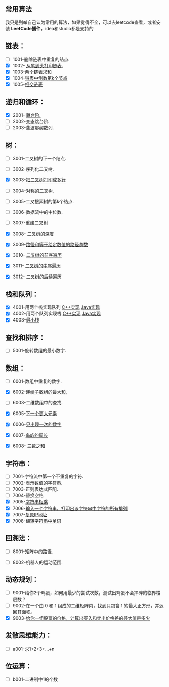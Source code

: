 ## 常用算法

我只是列举自己认为常用的算法，如果觉得不全，可以去leetcode查看，或者安装 **LeetCode插件**，idea和studio都是支持的

## 链表：

- [ ] 1001-删除链表中重复的结点. 
- [x] 1002- [从尾到头打印链表.](code/1002-从尾到头打印链表.java)
- [x] 1003-[两个链表求和](code/1003-两数求和.java)
- [x] 1004-[链表中倒数第k个节点](code/1004-链表中倒数第k个节点.java)
- [x] 1005-[相交链表](code/相交链表.md)

## 递归和循环：

- [x] 2001- [跳台阶.](code/2001-跳台阶.java)
- [ ] 2002-变态跳台阶. 
- [ ] 2003-斐波那契数列. 

## 树：

- [ ] 3001-二叉树的下一个结点.
- [ ] 3002-序列化二叉树.
- [x] 3003-[把二叉树打印成多行](code/3003-二叉树层次遍历.cpp)
- [ ] 3004-对称的二叉树. 
- [ ] 3005-二叉搜索树的第k个结点.
- [ ] 3006-数据流中的中位数. 
- [ ] 3007-重建二叉树
- [x] 3008- [二叉树的深度](code/3008-二叉树深度.java)
- [x] 3009-[路径和等于给定数值的路径总数](code/路径和等于给定数值的路径总数.md)
- [x] 3010- [二叉树的前序遍历](code/3010-二叉树的前序遍历.java)
- [x] 3011- [二叉树的中序遍历](code/3011-二叉树的中序遍历.java)
- [x] 3012- [二叉树的后续遍历](code/3012-二叉树的后序遍历.java)


## 栈和队列：

- [x] 4001-用两个栈实现队列  [C++实现](code/4001-两个栈实现队列.cpp)  [Java实现](code/4001-两个栈实现队列.java)
- [x] 4002-用两个队列实现栈  [C++实现](code/4002-两个队列实现栈.cpp)  [Java实现](code/4002-两个队列实现栈.java)
- [x] 4003-[最小栈](code/最小栈.md)

## 查找和排序：

- [ ] 5001-旋转数组的最小数字.

## 数组：

- [ ] 6001-数组中重复的数字. 

- [x] 6002-[连续子数组的最大和.](code/6002-最大子序和.java)

- [ ] 6003-二维数组中的查找.

- [x] 6005-[下一个更大元素](code/下一个更大元素.md)

- [x] 6006-[只出现一次的数字](code/只出现一次的数字.md)

- [x] 6007-[岛屿的周长](code/6007-岛屿的周长.md)

- [x] 6008- [三数之和](code/6007-三数之和.java)


## 字符串：

- [ ] 7001-字符流中第一个不重复的字符. 
- [ ] 7002-表示数值的字符串. 
- [ ] 7003-正则表达式匹配. 
- [ ] 7004-替换空格
- [x] 7005-[字符串相乘](code/7005-字符串相乘.md)
- [x] 7006-[输入一个字符串，打印出该字符串中字符的所有排列](code/7006-字符的所有排列.java)
- [x] 7007-[复原IP地址](code/7007-复原IP地址.java)
- [x] 7008-[翻转字符串中单词](code/7008-翻转字符串中单词.java)

## 回溯法：

- [ ] 8001-矩阵中的路径.
- [ ] 8002-机器人的运动范围.



## 动态规划：

- [ ] 9001-给你2个鸡蛋，如何用最少的尝试次数，测试出鸡蛋不会摔碎的临界楼层数？
- [ ] 9002-在一个由 0 和 1 组成的二维矩阵内，找到只包含 1 的最大正方形，并返回其面积。
- [x] 9003-[给你一组股票的价格，计算出买入和卖出价格差的最大值是多少](code/9003-买卖股票最佳时机.java)

## 发散思维能力：

- [ ] a001-求1+2+3+...+n

## 位运算：

- [ ] b001-二进制中1的个数